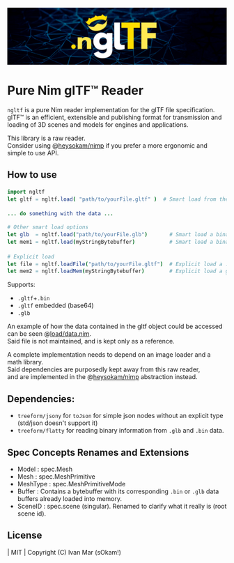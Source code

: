 ![ngltf](./doc/res/gh_banner.png)
# Pure Nim glTF™ Reader
`ngltf` is a pure Nim reader implementation for the glTF file specification.  
glTF™ is an efficient, extensible and publishing format for transmission and loading of 3D scenes and models for engines and applications.  

This library is a raw reader.  
Consider using @[heysokam/nimp](https://github.com/heysokam/nimp) if you prefer a more ergonomic and simple to use API.  

## How to use
```nim
import ngltf
let gltf = ngltf.load( "path/to/yourFile.gltf" )  # Smart load from the given path

... do something with the data ...
```
```nim
# Other smart load options
let glb  = ngltf.load("path/to/yourFile.glb")       # Smart load a binary gltf
let mem1 = ngltf.load(myStringBytebuffer)           # Smart load a binary from memory

# Explicit load
let file = ngltf.loadFile("path/to/yourFile.gltf")  # Explicit load a .gltf from a file
let mem2 = ngltf.loadMem(myStringBytebuffer)        # Explicit load a glb binary from memory
```
Supports:
- `.gltf`+`.bin`
- `.gltf` embedded (base64)
- `.glb`

An example of how the data contained in the gltf object could be accessed can be seen @[load/data.nim](src/ngltf/load/data.nim).  
Said file is not maintained, and is kept only as a reference.  

A complete implementation needs to depend on an image loader and a math library.  
Said dependencies are purposedly kept away from this raw reader,  
and are implemented in the @[heysokam/nimp](https://github.com/heysokam/nimp) abstraction instead.  

## Dependencies:
- `treeform/jsony`  for `toJson` for simple json nodes without an explicit type (std/json doesn't support it)  
- `treeform/flatty` for reading binary information from `.glb` and `.bin` data.  

## Spec Concepts Renames and Extensions
- Model    : spec.Mesh  
- Mesh     : spec.MeshPrimitive  
- MeshType : spec.MeshPrimitiveMode  
- Buffer   : Contains a bytebuffer with its corresponding `.bin` or `.glb` data buffers already loaded into memory.  
- SceneID  : spec.scene (singular). Renamed to clarify what it really is (root scene id).  

## License
| MIT | Copyright (C) Ivan Mar (sOkam!)  

